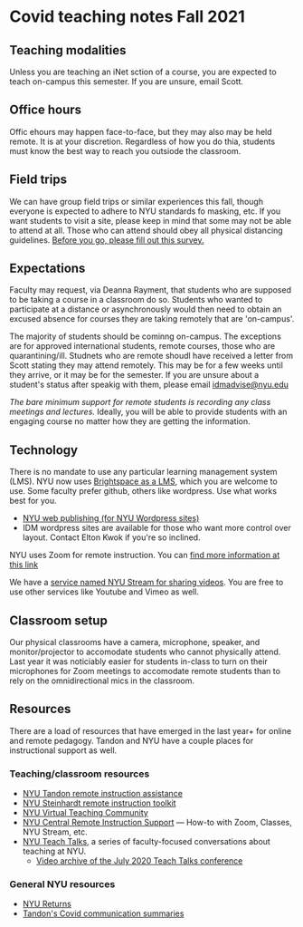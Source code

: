 # Covid teaching notes Fall 2021

## Teaching modalities
Unless you are teaching an iNet sction of a course, you are expected to teach on-campus this semester. If you are unsure, email Scott.

## Office hours
Offic ehours may happen face-to-face, but they may also may be held remote. It is at your discretion. Regardless of how you do thia, students must know the best way to reach you outsiode the classroom.

## Field trips
We can have group field trips or similar experiences this fall, though everyone is expected to adhere to NYU standards fo masking, etc. If you want students to visit a site, please keep in mind that some may not be able to attend at all. Those who can attend should obey all physical distancing guidelines. [Before you go, please fill out this survey.](https://nyu.qualtrics.com/jfe/form/SV_a66iiwwTV2Ager4)

## Expectations
Faculty may request, via Deanna Rayment, that students who are supposed to be taking a course in a classroom do so. Students who wanted to participate at a distance or asynchronously would then need to obtain an excused absence for courses they are taking remotely that are 'on-campus'.

The majority of students should be cominng on-campus. The exceptions are for approved international students, remote courses, those who are quarantining/ill. Studnets who are remote shoudl have received a letter from Scott stating they may attend remotely. This may be for a few weeks until they arrive, or it may be for the semester. If you are unsure about a student's status after speakig with them, please email idmadvise@nyu.edu

*The bare minimum support for remote students is recording any class meetings and lectures.* Ideally, you will be able to provide students with an engaging course no matter how they are getting the information.

## Technology
There is no mandate to use any particular learning management system (LMS). NYU now uses [Brightspace as a LMS](https://brightspace.nyu.edu), which you are welcome to use. Some faculty prefer github, others like wordpress. Use what works best for you.

- [NYU web publishing (for NYU Wordpress sites)](https://wp.nyu.edu/create/) 
- IDM wordpress sites are available for those who want more control over layout. Contact Elton Kwok if you're so inclined.

NYU uses Zoom for remote instruction. You can [find more information at this link](https://www.nyu.edu/life/information-technology/communication-and-conferencing/meetings-chat-conferencing/nyu-zoom.html)

We have a [service named NYU Stream for sharing videos](https://www.nyu.edu/life/information-technology/instructional-technology-support/video-and-media-creation-presentation/nyu-stream.html). You are free to use other services like Youtube and Vimeo as well. 

## Classroom setup
Our physical classrooms have a camera, microphone, speaker, and monitor/projector to accomodate students who cannot physically attend. Last year it was noticiably easier for students in-class to turn on their microphones for Zoom meetings to accomodate remote students than to rely on the omnidirectional mics in the classroom.

## Resources
There are a load of resources that have emerged in the last year+ for online and remote pedagogy. Tandon and NYU have a couple places for instructional support as well.

### Teaching/classroom resources
- [NYU Tandon remote instruction assistance](https://engineering.nyu.edu/academics/support-services/faculty-innovation-fitl/remote-instruction) 
- [NYU Steinhardt remote instruction toolkit](https://sites.google.com/nyu.edu/nyu-steinhardt-toolkit/home) 
- [NYU Virtual Teaching Community](https://sites.google.com/nyu.edu/virtual-teaching-community/home) 
- [NYU Central Remote Instruction Support](https://www.nyu.edu/faculty/teaching-and-learning-resources/remote-instruction-support.html) &mdash; How-to with Zoom, Classes, NYU Stream, etc. 
- [NYU Teach Talks](https://sites.google.com/nyu.edu/virtual-teaching-community/teachtalks?authuser=0), a series of faculty-focused conversations about teaching at NYU. 
    - [Video archive of the July 2020 Teach Talks conference](https://sites.google.com/nyu.edu/teachcamp/recordings-resources?authuser=1&pli=1)

### General NYU resources
- [NYU Returns](https://www.nyu.edu/life/safety-health-wellness/coronavirus-information.html)
- [Tandon's Covid communication summaries](https://engineering.nyu.edu/covid-19-communications-and-resources)
